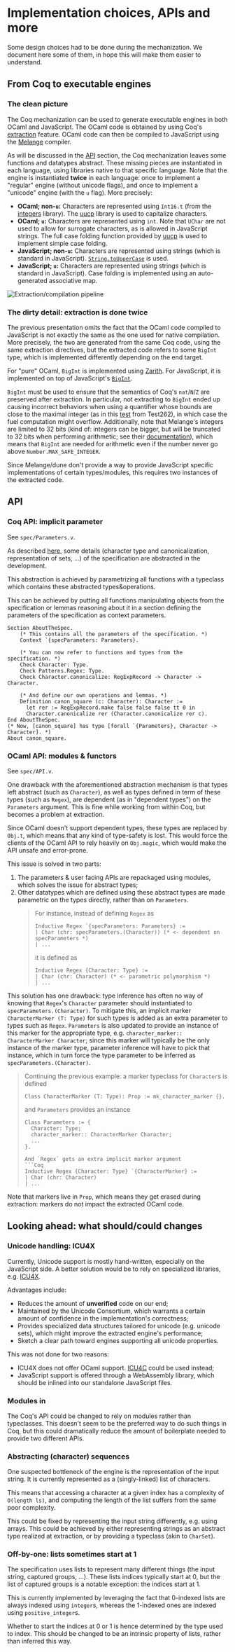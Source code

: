 # Implementation choices, APIs and more

Some design choices had to be done during the mechanization.
We document here some of them, in hope this will make them easier to understand.

## From Coq to executable engines

### The clean picture

The Coq mechanization can be used to generate executable engines in both OCaml and JavaScript.
The OCaml code is obtained by using Coq's [extraction](https://coq.inria.fr/doc/v8.18/refman/addendum/extraction.html) feature.
OCaml code can then be compiled to JavaScript using the [Melange](https://github.com/melange-re/melange) compiler.

As will be discussed in the [API](#api) section, the Coq mechanization leaves some functions and datatypes abstract. 
These missing pieces are instantiated in each language, using libraries native to that specific language.
Note that the engine is instantiated **twice** in each language:
once to implement a "regular" engine (without unicode flags), and once to implement a "unicode" engine (with the `u` flag).
More precisely:
- **OCaml; non-`u`:**
    Characters are represented using `Int16.t` (from the [integers](https://github.com/yallop/ocaml-integers) library).
    The [uucp](https://github.com/dbuenzli/uucp) library is used to capitalize characters.
- **OCaml; `u`:**
    Characters are represented using `int`.
    Note that `UChar` are not used to allow for surrogate characters, as is allowed in JavaScript strings.
    The full case folding function provided by [uucp](https://github.com/dbuenzli/uucp) is used to implement simple case folding.
- **JavaScript; non-`u`:**
    Characters are represented using strings (which is standard in JavaScript).
    [`String.toUpperCase`](https://developer.mozilla.org/en-US/docs/Web/JavaScript/Reference/Global_Objects/String/toUpperCase) is used.
- **JavaScript; `u`:**
    Characters are represented using strings (which is standard in JavaScript).
    Case folding is implemented using an auto-generated associative map.

![Extraction/compilation pipeline](../etc/archi.svg)

### The dirty detail: extraction is done twice

The previous presentation omits the fact that the OCaml code compiled to JavaScript is not exactly the same as the one used for native compilation.
More precisely, the two are generated from the same Coq code, using the same extraction directives, but the extracted code refers to some `BigInt` type,
which is implemented differently depending on the end target.

For "pure" OCaml, `BigInt` is implemented using [Zarith](https://github.com/ocaml/Zarith).
For JavaScript, it is implemented on top of JavaScript's [`BigInt`](https://developer.mozilla.org/en-US/docs/Web/JavaScript/Reference/Global_Objects/BigInt).

`BigInt` must be used to ensure that the semantics of Coq's `nat`/`N`/`Z` are preserved after extraction.
In particular, not extracting to `BigInt` ended up causing incorrect behaviors when using a quantifier whose bounds are close to the maximal integer (as in this [test](https://github.com/tc39/test262/blob/main/test/built-ins/RegExp/quantifier-integer-limit.js) from Test262), in which case the fuel computation might overflow.
Additionally, note that Melange's integers are limited to 32 bits (kind of: integers can be bigger, but will be truncated to 32 bits when performing arithmetic; see their [documentation](https://melange.re/v4.0.0/communicate-with-javascript.html#integers)), which means that `BigInt` are needed for arithmetic even if the number never go above `Number.MAX_SAFE_INTEGER`.

Since Melange/dune don't provide a way to provide JavaScript specific implementations of certain types/modules, this requires two instances of the extracted code.

## API

### Coq API: implicit parameter

See `spec/Parameters.v`.

As described [here](Differences.md#abstraction-layer), some details (character type and canonicalization, representation of sets, ...) of the specification are abstracted in the development.

This abstraction is achieved by parametrizing all functions with a typeclass which contains these abstracted types&operations.

This can be achieved by putting all functions manipulating objects from the specification or lemmas reasoning about it in a section defining the parameters of the specification as context parameters.
```Coq
Section AboutTheSpec.
    (* This contains all the parameters of the specification. *)
    Context `{specParameters: Parameters}.

    (* You can now refer to functions and types from the specification. *)
    Check Character: Type.
    Check Patterns.Regex: Type.
    Check Character.canonicalize: RegExpRecord -> Character -> Character.

    (* And define our own operations and lemmas. *)
    Definition canon_square (c: Character): Character :=
      let rer := RegExpRecord.make false false false tt 0 in
      Character.canonicalize rer (Character.canonicalize rer c).
End AboutTheSpec.
(* Now, [canon_square] has type [forall `{Parameters}, Character -> Character]. *)
About canon_square.
```

### OCaml API: modules & functors

See `spec/API.v`.

One drawback with the aforementioned abstraction mechanism is that types left abstract (such as `Character`), as well as types defined in term of these types (such as `Regex`), are dependent (as in "dependent types") on the `Parameters` argument.
This is fine while working from within Coq, but becomes a problem at extraction.

Since OCaml doesn't support dependent types, these types are replaced by `Obj.t`, which means that any kind of type-safety is lost.
This would force the clients of the OCaml API to rely heavily on `Obj.magic`,
which would make the API unsafe and error-prone.

This issue is solved in two parts:
1. The parameters & user facing APIs are repackaged using modules, which solves the issue for abstract types;
2. Other datatypes which are defined using these abstract types are made parametric on the types directly, rather than on `Parameters`.
   > For instance, instead of defining `Regex` as
   > ```Coq
   > Inductive Regex `{specParameters: Parameters} :=
   > | Char (chr: specParameters.(Character)) (* <- dependent on specParameters *)
   > | ...
   > ```
   > it is defined as
   > ```Coq
   > Inductive Regex {Character: Type} :=
   > | Char (chr: Character) (* <- parametric polymorphism *)
   > | ...
   > ```

This solution has one drawback: type inference has often no way of knowing that `Regex`'s `Character` parameter should instantiated to `specParameters.(Character)`.
To mitigate this, an implicit marker `CharacterMarker (T: Type)` for such types is added as an extra parameter to types such as `Regex`.
`Parameters` is also updated to provide an instance of this marker for the appropriate type, e.g. `character_marker:: CharacterMarker Character`;
since this marker will typically be the only instance of the marker type,
parameter inference will have to pick that instance, which in turn force the type parameter to be inferred as `specParameters.(Character)`.

> Continuing the previous example:
> a marker typeclass for `Character`s is defined
> ```Coq
> Class CharacterMarker (T: Type): Prop := mk_character_marker {}.
> ```
> and `Parameters` provides an instance
> ```
> Class Parameters := {
>   Character: Type;
>   character_marker:: CharacterMarker Character;
>   ...
> }.
> 
> And `Regex` gets an extra implicit marker argument
> ```Coq
> Inductive Regex {Character: Type} `{CharacterMarker} :=
> | Char (chr: Character)
> | ...
> ```

Note that markers live in `Prop`, which means they get erased during extraction: markers do not impact the extracted OCaml code.

## Looking ahead: what should/could changes

### Unicode handling: ICU4X

Currently, Unicode support is mostly hand-written, especially on the JavaScript side.
A better solution would be to rely on specialized libraries, e.g. [ICU4X](https://github.com/unicode-org/icu4x).

Advantages include:
- Reduces the amount of **unverified** code on our end;
- Maintained by the Unicode Consortium, which warrants a certain amount of confidence in the implementation's correctness;
- Provides specialized data structures tailored for unicode (e.g. unicode sets), which might improve the extracted engine's performance;
- Sketch a clear path toward engines supporting all unicode properties.

This was not done for two reasons:
- ICU4X does not offer OCaml support. [ICU4C](https://github.com/unicode-org/icu) could be used instead;
- JavaScript support is offered through a WebAssembly library, which should be inlined into our standalone JavaScript files.

### Modules in 

The Coq's API could be changed to rely on modules rather than typeclasses.
This doesn't seem to be the preferred way to do such things in Coq,
but this could dramatically reduce the amount of boilerplate needed to provide two different APIs.

### Abstracting (character) sequences

One suspected bottleneck of the engine is the representation of the input string.
It is currently represented as a (singly-linked) list of characters.

This means that accessing a character at a given index has a complexity of `O(length ls)`,
and computing the length of the list suffers from the same poor complexity.

This could be fixed by representing the input string differently, e.g. using arrays.
This could be achieved by either representing strings as an abstract type realized at extraction,
or by providing a typeclass (akin to `CharSet`).

### Off-by-one: lists sometimes start at 1

The specification uses lists to represent many different things (the input string, captured groups, ...).
These lists indices typically start at 0, but the list of captured groups is a notable exception: the indices start at 1.

This is currently implemented by leveraging the fact that 0-indexed lists are always indexed using `integer`s,
whereas the 1-indexed ones are indexed using `positive_integer`s.

Whether to start the indices at 0 or 1 is hence determined by the type used to index.
This should be changed to be an intrinsic property of lists, rather than inferred this way.
